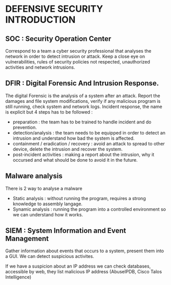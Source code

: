 # DEFENSIVE SECURITY INTRODUCTION 


## SOC : Security Operation Center

Correspond to a team a cyber security professional that analyses the network in order to detect intrusion or attack.
Keep a close eye on vulnerabilities, rules of security policies not respected, unauthorized activities and network intrusions.

## DFIR : Digital Forensic And Intrusion Response.

The digital Forensic is the analysis of a system after an attack. Report the damages and file system modifications, verify if any malicious program is still running, check system and network logs.
Incident response, the name is explicit but 4 steps has to be followed :
- preparation : the team has to be trained to handle incident and do prevention.
- detection/analysis :  the team needs to be equipped in order to detect an intrusion and understand how bad the system is affected.
- containment / eradication / recovery : avoid an attack to spread to other device, delete the intrusion and recover the system.
- post-incident activities : making a report about the intrusion, why it occursed and what should be done to avoid it in the future.

## Malware analysis

There is 2 way to analyse a malware 
- Static analysis : without running the program, requires a strong knowledge to assembly langage.
- Synamic analysis : running the program into a controlled environment so we can understand how it works.

## SIEM : System Information and Event Management
Gather information about events that occurs to a system, present them into a GUI. We can detect suspicious activites.

If we have a suspicion about an IP address we can check databases, accessible by web, they list malicious IP address (AbuseIPDB, Cisco Talos Intelligence)